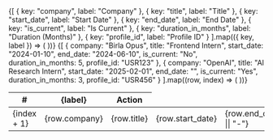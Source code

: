 <div className="overflow-x-auto w-full flex justify-center">
  <table className="table-auto border-collapse border border-gray-200 dark:border-white/[0.1] w-auto">
    <thead className="bg-gray-50 dark:bg-white/[0.03]">
      <tr>
        <th className="border border-gray-200 dark:border-white/[0.05] px-4 py-2">#</th>
        {[
          { key: "company", label: "Company" },
          { key: "title", label: "Title" },
          { key: "start_date", label: "Start Date" },
          { key: "end_date", label: "End Date" },
          { key: "is_current", label: "Is Current" },
          { key: "duration_in_months", label: "Duration (Months)" },
          { key: "profile_id", label: "Profile ID" }
        ].map(({ key, label }) => (
          <th
            key={key}
            className="px-4 py-2 border border-gray-200 dark:border-white/[0.05] text-sm text-gray-700 dark:text-gray-400 font-semibold text-left"
          >
            {label}
          </th>
        ))}
        <th className="px-4 py-2 border border-gray-200 dark:border-white/[0.05] text-sm text-gray-700 dark:text-gray-400 font-semibold text-left">
          Action
        </th>
      </tr>
    </thead>
    <tbody>
      {[
        {
          company: "Birla Opus",
          title: "Frontend Intern",
          start_date: "2024-01-10",
          end_date: "2024-06-10",
          is_current: "No",
          duration_in_months: 5,
          profile_id: "USR123"
        },
        {
          company: "OpenAI",
          title: "AI Research Intern",
          start_date: "2025-02-01",
          end_date: "",
          is_current: "Yes",
          duration_in_months: 3,
          profile_id: "USR456"
        }
      ].map((row, index) => (
        <tr key={index} className="bg-white dark:bg-gray-900 hover:bg-gray-50 dark:hover:bg-gray-800">
          <td className="border px-4 py-2 text-sm text-gray-800 dark:text-gray-200">{index + 1}</td>
          <td className="border px-4 py-2">{row.company}</td>
          <td className="border px-4 py-2">{row.title}</td>
          <td className="border px-4 py-2">{row.start_date}</td>
          <td className="border px-4 py-2">{row.end_date || "-"}</td>
          <td className="border px-4 py-2">{row.is_current}</td>
          <td className="border px-4 py-2">{row.duration_in_months}</td>
          <td className="border px-4 py-2">{row.profile_id}</td>
          <td className="border px-4 py-2">
            <button className="text-blue-600 hover:underline dark:text-blue-400">Edit</button>
          </td>
        </tr>
      ))}
    </tbody>
  </table>
</div>
